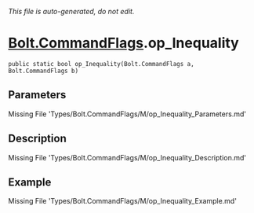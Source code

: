 *This file is auto-generated, do not edit.*

# [Bolt.CommandFlags](Types/Bolt.CommandFlags.md).op_Inequality
`public static bool op_Inequality(Bolt.CommandFlags a, Bolt.CommandFlags b)`
## Parameters
Missing File 'Types/Bolt.CommandFlags/M/op_Inequality_Parameters.md'
## Description
Missing File 'Types/Bolt.CommandFlags/M/op_Inequality_Description.md'
## Example
Missing File 'Types/Bolt.CommandFlags/M/op_Inequality_Example.md'
